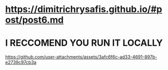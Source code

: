# https://dimitrichrysafis.github.io/#post/post6.md
# I RECCOMEND YOU RUN IT LOCALLY


https://github.com/user-attachments/assets/3afc6f6c-ad33-4691-897b-e2739c97cb3a

